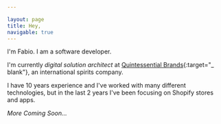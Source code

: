 ```yaml
---

layout: page
title: Hey,
navigable: true
---
```



I'm Fabio. I am a software developer.

I'm currently _digital solution architect_ at [Quintessential Brands](https://quintessentialbrands.com){:target="_
blank"}, an international spirits company.

I have 10 years experience and I've worked with many different technologies, but in the last 2 years I've been focusing
on Shopify stores and apps.


_More Coming Soon..._